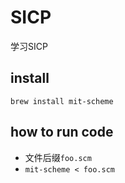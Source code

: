 # SICP
学习SICP
## install
`brew install mit-scheme`
## how to run code
- 文件后缀`foo.scm`
- `mit-scheme < foo.scm`